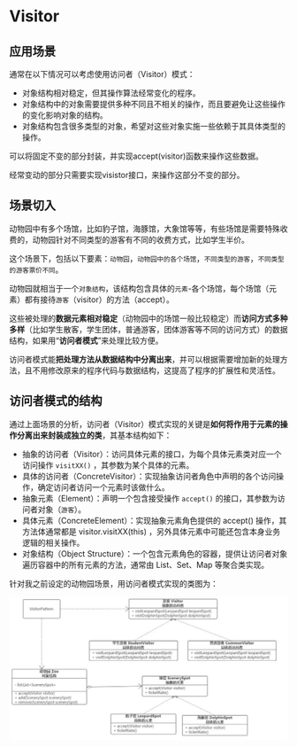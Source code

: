 # Visitor

## **应用场景**

通常在以下情况可以考虑使用访问者（Visitor）模式：

- 对象结构相对稳定，但其操作算法经常变化的程序。
- 对象结构中的对象需要提供多种不同且不相关的操作，而且要避免让这些操作的变化影响对象的结构。
- 对象结构包含很多类型的对象，希望对这些对象实施一些依赖于其具体类型的操作。

可以将固定不变的部分封装，并实现accept(visitor)函数来操作这些数据。

经常变动的部分只需要实现visistor接口，来操作这部分不变的部分。



## **场景切入**

动物园中有多个场馆，比如豹子馆，海豚馆，大象馆等等，有些场馆是需要特殊收费的，动物园针对不同类型的游客有不同的收费方式，比如学生半价。

这个场景下，包括以下要素：`动物园`，`动物园中的各个场馆`，`不同类型的游客`，`不同类型的游客票价不同`。

动物园就相当于一个`对象结构`，该结构包含具体的`元素`-各个场馆，每个场馆（元素）都有接待`游客`（visitor）的方法（accept）。

这些被处理的**数据元素相对稳定**（动物园中的场馆一般比较稳定）而**访问方式多种多样**（比如学生散客，学生团体，普通游客，团体游客等不同的访问方式）的数据结构，如果用“**访问者模式**”来处理比较方便。

访问者模式能**把处理方法从数据结构中分离出来**，并可以根据需要增加新的处理方法，且不用修改原来的程序代码与数据结构，这提高了程序的扩展性和灵活性。



## **访问者模式的结构**

通过上面场景的分析，访问者（Visitor）模式实现的关键是**如何将作用于元素的操作分离出来封装成独立的类**，其基本结构如下：

- 抽象的访问者（Visitor）：访问具体元素的接口，为每个具体元素类对应一个访问操作 `visitXX()` ，其参数为某个具体的元素。
- 具体的访问者（ConcreteVisitor）：实现抽象访问者角色中声明的各个访问操作，确定访问者访问一个元素时该做什么。
- 抽象元素（Element）：声明一个包含接受操作 `accept()` 的接口，其参数为访问者对象（`游客`）。
- 具体元素（ConcreteElement）：实现抽象元素角色提供的 accept() 操作，其方法体通常都是 visitor.visitXX(this) ，另外具体元素中可能还包含本身业务逻辑的相关操作。
- 对象结构（Object Structure）：一个包含元素角色的容器，提供让访问者对象遍历容器中的所有元素的方法，通常由 List、Set、Map 等聚合类实现。

针对我之前设定的动物园场景，用访问者模式实现的类图为：

![img](./Visitor/feoekbf213.jpeg)

